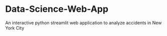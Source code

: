 # Data-Science-Web-App
An interactive python streamlit web application to analyze accidents in New York City
